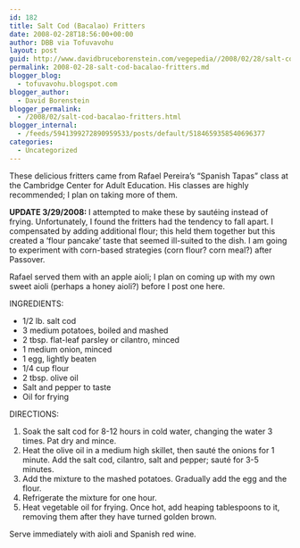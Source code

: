 ```yaml
---
id: 182
title: Salt Cod (Bacalao) Fritters
date: 2008-02-28T18:56:00+00:00
author: DBB via Tofuvavohu
layout: post
guid: http://www.davidbruceborenstein.com/vegepedia//2008/02/28/salt-cod-bacalao-fritters/
permalink: 2008-02-28-salt-cod-bacalao-fritters.md
blogger_blog:
  - tofuvavohu.blogspot.com
blogger_author:
  - David Borenstein
blogger_permalink:
  - /2008/02/salt-cod-bacalao-fritters.html
blogger_internal:
  - /feeds/5941399272890959533/posts/default/5184659358540696377
categories:
  - Uncategorized
---
```

These delicious fritters came from Rafael Pereira&#8217;s &#8220;Spanish Tapas&#8221; class at the Cambridge Center for Adult Education. His classes are highly recommended; I plan on taking more of them.

<span style="font-weight: bold;">UPDATE 3/29/2008: </span>I attempted to make these by sautéing instead of frying. Unfortunately, I found the fritters had the tendency to fall apart. I compensated by adding additional flour; this held them together but this created a &#8216;flour pancake&#8217; taste that seemed ill-suited to the dish. I am going to experiment with corn-based strategies (corn flour? corn meal?) after Passover.

Rafael served them with an apple aioli; I plan on coming up with my own sweet aioli (perhaps a honey aioli?) before I post one here.

INGREDIENTS:

* 1/2 lb. salt cod    
* 3 medium potatoes, boiled and mashed    
* 2 tbsp. flat-leaf parsley or cilantro, minced    
* 1 medium onion, minced    
* 1 egg, lightly beaten    
* 1/4 cup flour    
* 2 tbsp. olive oil    
* Salt and pepper to taste    
* Oil for frying

DIRECTIONS:

1. Soak the salt cod for 8-12 hours in cold water, changing the water 3 times. Pat dry and mince.   
2. Heat the olive oil in a medium high skillet, then sauté the onions for 1 minute. Add the salt cod, cilantro, salt and pepper; sauté for 3-5 minutes.   
3. Add the mixture to the mashed potatoes. Gradually add the egg and the flour.   
4. Refrigerate the mixture for one hour.   
5. Heat vegetable oil for frying. Once hot, add heaping tablespoons to it, removing them after they have turned golden brown.

Serve immediately with aioli and Spanish red wine.